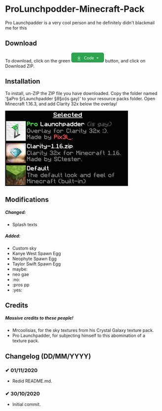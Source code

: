 # ProLunchpodder-Minecraft-Pack
Pro Launchpadder is a very cool person and he definitely didn't blackmail me for this

## Download
To download, click on the green   ![code](https://raw.githubusercontent.com/WhosPix3l/ProLunchpodder-Minecraft-Pack/main/Image%20Resources/code.png)   button, and click on Download ZIP.

## Installation
To install, un-ZIP the ZIP file you have downloaded. Copy the folder named '§aPro §rLaunchpadder §8§o(is gay)' to your resource packs folder. Open Minecraft 1.16.3, and add Clarity 32x below the overlay/

![selected.png](https://raw.githubusercontent.com/WhosPix3l/ProLunchpodder-Minecraft-Pack/main/Image%20Resources/selected.png)


## Modifications
##### Changed:
* Splash texts

##### Added:
* Custom sky
* Kanye West Spawn Egg
* Neophyte Spawn Egg
* Taylor Swift Spawn Egg
* maybe:
* neo gae
* :no:
* :pros pp
* :yes:

## Credits
##### Massive credits to these people!
* Mrcoolisias, for the sky textures from his Crystal Galaxy texture pack.
* Pro Launchpadder, for subjecting himself to this abomination of a texture pack.

## Changelog (DD/MM/YYYY)

### ✔ 01/11/2020
* Redid README.md.

### ✔ 30/10/2020
* Initial commit.
